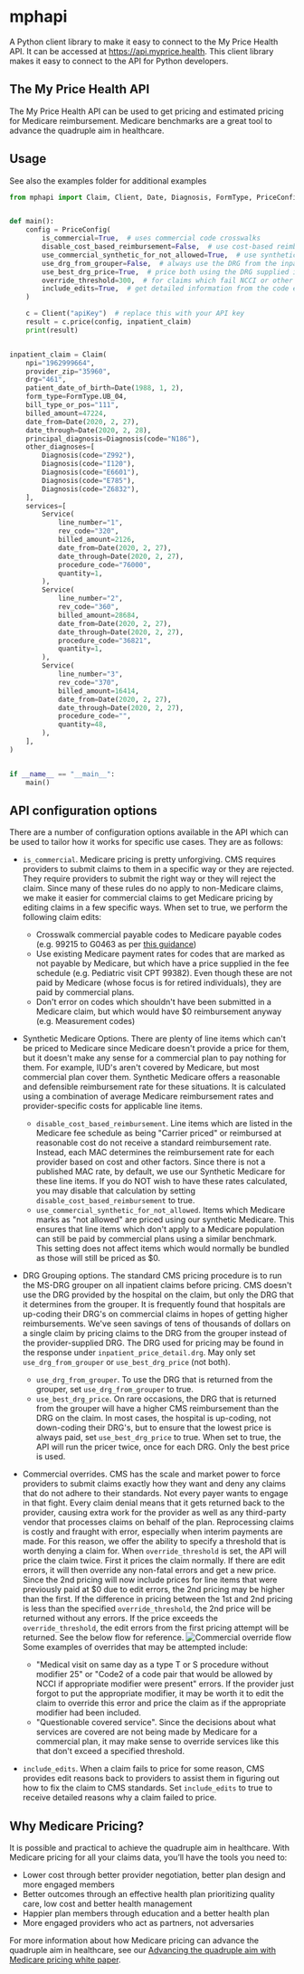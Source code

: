 # mphapi

A Python client library to make it easy to connect to the My Price Health API. It can be accessed at https://api.myprice.health. This client library makes it easy to connect to the API for Python developers.

## The My Price Health API

The My Price Health API can be used to get pricing and estimated pricing for Medicare reimbursement. Medicare benchmarks are a great tool to advance the quadruple aim in healthcare.

## Usage

See also the examples folder for additional examples

```python
from mphapi import Claim, Client, Date, Diagnosis, FormType, PriceConfig, Service


def main():
    config = PriceConfig(
        is_commercial=True,  # uses commercial code crosswalks
        disable_cost_based_reimbursement=False,  # use cost-based reimbursement for MAC priced line-items
        use_commercial_synthetic_for_not_allowed=True,  # use synthetic Medicare for line items not allowed by Medicare, but which may still be paid by commercial plans
        use_drg_from_grouper=False,  # always use the DRG from the inpatient grouper (not applicable with UseBestDRGPrice set to true)
        use_best_drg_price=True,  # price both using the DRG supplied in the claim and the DRG from the grouper and return the lowest price
        override_threshold=300,  # for claims which fail NCCI or other edit rules, override the errors up to this amount to get a price
        include_edits=True,  # get detailed information from the code editor about why a claim failed)
    )

    c = Client("apiKey")  # replace this with your API key
    result = c.price(config, inpatient_claim)
    print(result)


inpatient_claim = Claim(
    npi="1962999664",
    provider_zip="35960",
    drg="461",
    patient_date_of_birth=Date(1988, 1, 2),
    form_type=FormType.UB_04,
    bill_type_or_pos="111",
    billed_amount=47224,
    date_from=Date(2020, 2, 27),
    date_through=Date(2020, 2, 28),
    principal_diagnosis=Diagnosis(code="N186"),
    other_diagnoses=[
        Diagnosis(code="Z992"),
        Diagnosis(code="I120"),
        Diagnosis(code="E6601"),
        Diagnosis(code="E785"),
        Diagnosis(code="Z6832"),
    ],
    services=[
        Service(
            line_number="1",
            rev_code="320",
            billed_amount=2126,
            date_from=Date(2020, 2, 27),
            date_through=Date(2020, 2, 27),
            procedure_code="76000",
            quantity=1,
        ),
        Service(
            line_number="2",
            rev_code="360",
            billed_amount=28684,
            date_from=Date(2020, 2, 27),
            date_through=Date(2020, 2, 27),
            procedure_code="36821",
            quantity=1,
        ),
        Service(
            line_number="3",
            rev_code="370",
            billed_amount=16414,
            date_from=Date(2020, 2, 27),
            date_through=Date(2020, 2, 27),
            procedure_code="",
            quantity=48,
        ),
    ],
)


if __name__ == "__main__":
    main()
```

## API configuration options

There are a number of configuration options available in the API which can be used to tailor how it works for specific use cases. They are as follows:

- `is_commercial`. Medicare pricing is pretty unforgiving. CMS requires providers to submit claims to them in a specific way or they are rejected. They require providers to submit the right way or they will reject the claim. Since many of these rules do no apply to non-Medicare claims, we make it easier for commercial claims to get Medicare pricing by editing claims in a few specific ways. When set to true, we perform the following claim edits:

    - Crosswalk commercial payable codes to Medicare payable codes (e.g. 99215 to G0463 as per [this guidance](https://www.cms.gov/Regulations-and-Guidance/Guidance/Transmittals/Downloads/R2845CP.pdf))
    - Use existing Medicare payment rates for codes that are marked as not payable by Medicare, but which have a price supplied in the fee schedule (e.g. Pediatric visit CPT 99382). Even though these are not paid by Medicare (whose focus is for retired individuals), they are paid by commercial plans.
    - Don't error on codes which shouldn't have been submitted in a Medicare claim, but which would have $0 reimbursement anyway (e.g. Measurement codes)

- Synthetic Medicare Options. There are plenty of line items which can't be priced to Medicare since Medicare doesn't provide a price for them, but it doesn't make any sense for a commercial plan to pay nothing for them. For example, IUD's aren't covered by Medicare, but most commercial plan cover them. Synthetic Medicare offers a reasonable and defensible reimbursement rate for these situations. It is calculated using a combination of average Medicare reimbursement rates and provider-specific costs for applicable line items.
    - `disable_cost_based_reimbursement`. Line items which are listed in the Medicare fee schedule as being  "Carrier priced" or reimbursed at reasonable cost do not receive a standard reimbursement rate. Instead, each MAC determines the reimbursement rate for each provider based on cost and other factors. Since there is not a published MAC rate, by default, we use our Synthetic Medicare for these line items. If you do NOT wish to have these rates calculated, you may disable that calculation by setting `disable_cost_based_reimbursement` to true.
    - `use_commercial_synthetic_for_not_allowed`. Items which Medicare marks as "not allowed" are priced using our synthetic Medicare. This ensures that line items which don't apply to a Medicare population can still be paid by commercial plans using a similar benchmark. This setting does not affect items which would normally be bundled as those will still be priced as $0.

- DRG Grouping options. The standard CMS pricing procedure is to run the MS-DRG grouper on all inpatient claims before pricing. CMS doesn't use the DRG provided by the hospital on the claim, but only the DRG that it determines from the grouper. It is frequently found that hospitals are up-coding their DRG's on commercial claims in hopes of getting higher reimbursements. We've seen savings of tens of thousands of dollars on a single claim by pricing claims to the DRG from the grouper instead of the provider-supplied DRG. The DRG used for pricing may be found in the response under `inpatient_price_detail.drg`. May only set `use_drg_from_grouper` or `use_best_drg_price` (not both).
    - `use_drg_from_grouper`. To use the DRG that is returned from the grouper, set `use_drg_from_grouper` to true. 
    - `use_best_drg_price`. On rare occasions, the DRG that is returned from the grouper will have a higher CMS reimbursement than the DRG on the claim. In most cases, the hospital is up-coding, not down-coding their DRG's, but to ensure that the lowest price is always paid, set `use_best_drg_price` to true. When set to true, the API will run the pricer twice, once for each DRG. Only the best price is used. 

- Commercial overrides. CMS has the scale and market power to force providers to submit claims exactly how they want and deny any claims that do not adhere to their standards. Not every payer wants to engage in that fight. Every claim denial means that it gets returned back to the provider, causing extra work for the provider as well as any third-party vendor that processes claims on behalf of the plan. Reprocessing claims is costly and fraught with error, especially when interim payments are made. For this reason, we offer the ability to specify a threshold that is worth denying a claim for. When `override_threshold` is set, the API will price the claim twice. First it prices the claim normally. If there are edit errors, it will then override any non-fatal errors and get a new price. Since the 2nd pricing will now include prices for line items that were previously paid at $0 due to edit errors, the 2nd pricing may be higher than the first. If the difference in pricing between the 1st and 2nd pricing is less than the specified `override_threshold`, the 2nd price will be returned without any errors. If the price exceeds the `override_threshold`, the edit errors from the first pricing attempt will be returned. See the below flow for reference. ![Commercial override flow](overrideFlow.png "Commercial override flow") Some examples of overrides that may be attempted include:
    - "Medical visit on same day as a type T or S procedure without modifier 25" or "Code2 of a code pair that would be allowed by NCCI if appropriate modifier were present" errors. If the provider just forgot to put the appropriate modifier, it may be worth it to edit the claim to override this error and price the claim as if the appropriate modifier had been included.
    - "Questionable covered service". Since the decisions about what services are covered are not being made by Medicare for a commercial plan, it may make sense to override services like this that don't exceed a specified threshold.


- `include_edits`. When a claim fails to price for some reason, CMS provides edit reasons back to providers to assist them in figuring out how to fix the claim to CMS standards. Set `include_edits` to true to receive detailed reasons why a claim failed to price.

## Why Medicare Pricing?

It is possible and practical to achieve the quadruple aim in healthcare. With Medicare pricing for all your claims data, you’ll have the tools you need to:

- Lower cost through better provider negotiation, better plan design and more engaged members
- Better outcomes through an effective health plan prioritizing quality care, low cost and better health management
- Happier plan members through education and a better health plan
- More engaged providers who act as partners, not adversaries

For more information about how Medicare pricing can advance the quadruple aim in healthcare, see our [Advancing the quadruple aim with Medicare pricing white paper](https://myprice.health/Advancing%20the%20quadruple%20aim%20with%20Medicare%20pricing%20-%20v2.pdf).
